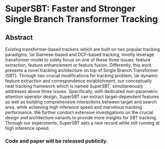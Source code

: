 # SuperSBT: Faster and Stronger Single Branch Transformer Tracking

## Abstract
Existing transformer-based trackers which are built on two popular tracking paradigms, \ie Siamese-based and DCF-based tracking, mostly leverage transformer model to solely focus on one of these three issues: feature extraction, feature enhancement or feature fusion. Differently, this work presents a novel tracking architecture on top of Single Branch Transformer (SBT). Through two crucial modifications for tracking problem, \ie dynamic feature extraction and correspondence establishment, our conceptually neat tracking framework which is named SuperSBT, simultaneously addresses above three issues. Specifically, with dedicated non-parametric attention operator design, SuperSBT can extract target-dependent features as well as building comprehensive interactions between target and search area, while achieving high inference speed and marvelous tracking performance. We further conduct extensive investigations on the crucial design and architecture variants to provide more insights for SBT tracking. Through our experiments, SuperSBT sets a new record while still running at high inference speed. 

### Code and paper will be released publicily. 
